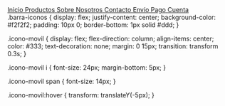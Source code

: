 <div class="barra-iconos">
  <a href="#" class="icono-movil">
    <i class="fas fa-home"></i>
    <span>Inicio</span>
  </a>
  <a href="#" class="icono-movil">
    <i class="fas fa-shopping-basket"></i>
    <span>Productos</span>
  </a>
  <a href="#" class="icono-movil">
    <i class="fas fa-info-circle"></i>
    <span>Sobre Nosotros</span>
  </a>
  <a href="#" class="icono-movil">
    <i class="fas fa-phone"></i>
    <span>Contacto</span>
  </a>
  <a href="#" class="icono-movil">
    <i class="fas fa-truck"></i>
    <span>Envío</span>
  </a>
  <a href="#" class="icono-movil">
    <i class="fas fa-credit-card"></i>
    <span>Pago</span>
  </a>
  <a href="#" class="icono-movil">
    <i class="fas fa-user"></i>
    <span>Cuenta</span>
  </a>
</div>
.barra-iconos {
  display: flex;
  justify-content: center;
  background-color: #f2f2f2;
  padding: 10px 0;
  border-bottom: 1px solid #ddd;
}

.icono-movil {
  display: flex;
  flex-direction: column;
  align-items: center;
  color: #333;
  text-decoration: none;
  margin: 0 15px;
  transition: transform 0.3s;
}

.icono-movil i {
  font-size: 24px;
  margin-bottom: 5px;
}

.icono-movil span {
  font-size: 14px;
}

.icono-movil:hover {
  transform: translateY(-5px);
}
<link rel="stylesheet" href="https://cdnjs.cloudflare.com/ajax/libs/font-awesome/5.15.3/css/all.min.css">
